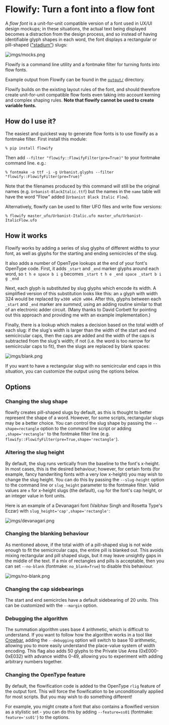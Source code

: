 # Flowify: Turn a font into a flow font

A *flow font* is a unit-for-unit compatible version of a font used in UX/UI design mockups; in these situations, the actual text being displayed becomes a distraction from the design process, and so instead of having identifiable glyph shapes in each word, the font displays a rectangular or pill-shaped (["stadium"](https://mathworld.wolfram.com/Stadium.html)) slugs:

![imgs/mocks.png](img/mocks.png)

Flowify is a command line utility and a fontmake filter for turning fonts into flow fonts.

Example output from Flowify can be found in the [`output/`](output/) directory.

Flowify builds on the existing layout rules of the font, and should therefore create unit-for-unit compatible flow fonts even taking into account kerning and complex shaping rules. **Note that flowify cannot be used to create variable fonts.**

## How do I use it?

The easiest and quickest way to generate flow fonts is to use flowify as a fontmake filter. First install this module:

```
% pip install flowify
```

Then add `--filter "flowify::FlowifyFilter(pre=True)"` to your fontmake command line. e.g.:

```
% fontmake -o ttf -i -g Urbanist.glyphs --filter "flowify::FlowifyFilter(pre=True)"
```

Note that the filenames produced by this command will still be the original names (e.g. `Urbanist-BlackItalic.ttf`) but the names in the `name` table will have the word "Flow" added (`Urbanist Black Italic Flow`).

Alternatively, flowify can be used to filter UFO files and write flow versions:

```
% flowify master_ufo/Urbanist-Italic.ufo master_ufo/Urbanist-ItalicFlow.ufo
```

## How it works

Flowify works by adding a series of slug glyphs of different widths to your font, as well as glyphs for the starting and ending semicircles of the slug.

It also adds a number of OpenType lookups at the end of your font's OpenType code. First, it adds `_start` and `_end` marker glyphs around each word, so `t h e space b i g` becomes `_start t h e _end space _start b i g _end`

Next, each glyph is substituted by slug glyphs which encode its width. A simplified version of this substitution looks like this: an `a` glyph with width 324 would be replaced by `w300 w020 w004`. After this, glyphs between each `_start` and `_end` marker are *summed*, using an adding routine similar to that of an electronic adder circuit. (Many thanks to David Corbett for pointing out this approach and providing me with an example implementation.)

Finally, there is a lookup which makes a decision based on the total width of each slug: if the slug's width is larger than the width of the start and end semicircular caps, then the caps are added and the width of the caps is subtracted from the slug's width; if not (i.e. the word is too narrow for semicircular caps to fit), then the slugs are replaced by blank spaces:

![imgs/blank.png](img/blank.png)

If you want to have a rectangular slug with no semicircular end caps in this situation, you can customize the output using the options below.

## Options

### Changing the slug shape

flowify creates pill-shaped slugs by default, as this is thought to better represent the shape of a word. However, for some scripts, rectangular slugs may be a better choice. You can control the slug shape by passing the `--shape=rectangle` option to the command line script or adding `,shape='rectangle'` to the fontmake filter line (e.g. `flowify::FlowifyFilter(pre=True,shape='rectangle'`).

### Altering the slug height

By default, the slug runs vertically from the baseline to the font's x-height. In most cases, this is the desired behaviour; however, for certain fonts (for example, fancy handwriting fonts with a very low x-height) you may wish to change the slug height. You can do this by passing the `--slug-height` option to the command line or `slug_height` parameter to the fontmake filter. Valid values are `x` for x-height slugs (the default), `cap` for the font's cap height, or an integer value in font units.

Here is an example of a Devanagari font (Vaibhav Singh and Rosetta Type's Eczar) with `slug_height='cap',shape='rectangle'`:

![imgs/devanagari.png](img/devanagari.png)

### Changing the blanking behaviour

As mentioned above, if the total width of a pill-shaped slug is not wide enough to fit the semicircular caps, the entire pill is blanked out. This avoids mixing rectangular and pill shaped slugs, but it may leave unsightly gaps in the middle of the text. If a mix of rectangles and pills is acceptable, then you can set `--no-blank` (fontmake: `no_blank=True`) to disable this behaviour.

![imgs/no-blank.png](img/no-blank.png)

### Changing the cap sidebearings

The start and end semicircles have a default sidebearing of 20 units. This can be customized with the `--margin` option.

### Debugging the algorithm

The summation algorithm uses base 4 arithmetic, which is difficult to understand. If you want to follow how the algorithm works in a tool like [Crowbar](http://corvelsoftware.co.uk/crowbar/), adding the `--debugging` option will switch to base 10 arithmetic, allowing you to more easily understand the place-value system of width encoding. This flag also adds 50 glyphs to the Private Use Area (0xE000-0xE032) with advance widths 0-49, allowing you to experiment with adding arbitrary numbers together.

### Changing the OpenType feature

By default, the flowification code is added to the OpenType `rlig` feature of the output font. This will force the flowification to be unconditionally applied for most scripts. But you may wish to do something different!

For example, you might create a font that also contains a flowified version as a stylistic set - you can do this by adding `--feature=ss01` (fontmake: `feature='ss01'`) to the options.

